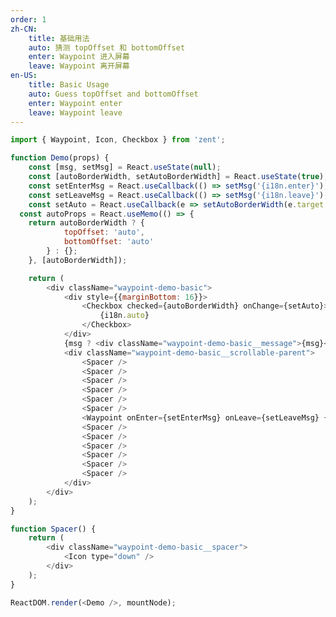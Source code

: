 ```yaml
---
order: 1
zh-CN:
	title: 基础用法
	auto: 猜测 topOffset 和 bottomOffset
	enter: Waypoint 进入屏幕
	leave: Waypoint 离开屏幕
en-US:
	title: Basic Usage
	auto: Guess topOffset and bottomOffset
	enter: Waypoint enter
	leave: Waypoint leave
---
```


```js
import { Waypoint, Icon, Checkbox } from 'zent';

function Demo(props) {
	const [msg, setMsg] = React.useState(null);
	const [autoBorderWidth, setAutoBorderWidth] = React.useState(true);
	const setEnterMsg = React.useCallback(() => setMsg('{i18n.enter}'), []);
	const setLeaveMsg = React.useCallback(() => setMsg('{i18n.leave}'), []);
	const setAuto = React.useCallback(e => setAutoBorderWidth(e.target.checked), []);
  const autoProps = React.useMemo(() => {
    return autoBorderWidth ? {
			topOffset: 'auto',
			bottomOffset: 'auto'
		} : {};
	}, [autoBorderWidth]);

	return (
		<div className="waypoint-demo-basic">
			<div style={{marginBottom: 16}}>
				<Checkbox checked={autoBorderWidth} onChange={setAuto}>
					{i18n.auto}
				</Checkbox>
			</div>
			{msg ? <div className="waypoint-demo-basic__message">{msg}</div> : null}
			<div className="waypoint-demo-basic__scrollable-parent">
				<Spacer />
				<Spacer />
				<Spacer />
				<Spacer />
				<Spacer />
				<Spacer />
				<Waypoint onEnter={setEnterMsg} onLeave={setLeaveMsg} {...autoProps}/>
				<Spacer />
				<Spacer />
				<Spacer />
				<Spacer />
				<Spacer />
				<Spacer />
			</div>
		</div>
	);
}

function Spacer() {
	return (
		<div className="waypoint-demo-basic__spacer">
			<Icon type="down" />
		</div>
	);
}

ReactDOM.render(<Demo />, mountNode);
```

<style>
.waypoint-demo-basic .zent-waypoint-marker {
	display: block;
	height: 4px;
	background: #d40000;
}

.waypoint-demo-basic__scrollable-parent {
  max-height: 400px;
  overflow: scroll;
  position: relative;
	border: 20px solid rgba(21, 91, 212, 0.2);
}

.waypoint-demo-basic__spacer {
  color: #969799;
  font-size: 40px;
  line-height: 200px;
  text-align: center;
}

.waypoint-demo-basic__message {
	box-sizing: border-box;
  background-color: #f2f3f5;
  color: #323233;
  opacity: 0.8;
  padding: 10px 0;
  pointer-events: none;
  text-align: center;
  width: 100%;
}
</style>
